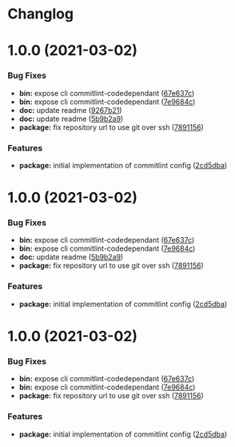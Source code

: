 # Changlog

# 1.0.0 (2021-03-02)


### Bug Fixes

* **bin:** expose cli commitlint-codedependant ([67e637c](https://github.com/esatterwhite/commitlint-config-codedependant/commit/67e637cd5134cbadb09238e8f797ca616d52b941))
* **bin:** expose cli commitlint-codedependant ([7e9684c](https://github.com/esatterwhite/commitlint-config-codedependant/commit/7e9684cc50ab1d84419b1c6469466ac4fd776eda))
* **doc:** update readme ([9267b21](https://github.com/esatterwhite/commitlint-config-codedependant/commit/9267b21d32b4f8314e9c8aaa598e3f60bcc2edff))
* **doc:** update readme ([5b9b2a9](https://github.com/esatterwhite/commitlint-config-codedependant/commit/5b9b2a99e8aae3690e69966a34b286054c7890fb))
* **package:** fix repository url to use git over ssh ([7891156](https://github.com/esatterwhite/commitlint-config-codedependant/commit/78911565821af0b81187b38fb8ad116fc8a29696))


### Features

* **package:** initial implementation of commitlint config ([2cd5dba](https://github.com/esatterwhite/commitlint-config-codedependant/commit/2cd5dbaa7dc60a056ffda6e5e9fca8c54092a930))

# 1.0.0 (2021-03-02)


### Bug Fixes

* **bin:** expose cli commitlint-codedependant ([67e637c](https://github.com/esatterwhite/commitlint-config-codedependant/commit/67e637cd5134cbadb09238e8f797ca616d52b941))
* **bin:** expose cli commitlint-codedependant ([7e9684c](https://github.com/esatterwhite/commitlint-config-codedependant/commit/7e9684cc50ab1d84419b1c6469466ac4fd776eda))
* **doc:** update readme ([5b9b2a9](https://github.com/esatterwhite/commitlint-config-codedependant/commit/5b9b2a99e8aae3690e69966a34b286054c7890fb))
* **package:** fix repository url to use git over ssh ([7891156](https://github.com/esatterwhite/commitlint-config-codedependant/commit/78911565821af0b81187b38fb8ad116fc8a29696))


### Features

* **package:** initial implementation of commitlint config ([2cd5dba](https://github.com/esatterwhite/commitlint-config-codedependant/commit/2cd5dbaa7dc60a056ffda6e5e9fca8c54092a930))

# 1.0.0 (2021-03-02)


### Bug Fixes

* **bin:** expose cli commitlint-codedependant ([67e637c](https://github.com/esatterwhite/commitlint-config-codedependant/commit/67e637cd5134cbadb09238e8f797ca616d52b941))
* **bin:** expose cli commitlint-codedependant ([7e9684c](https://github.com/esatterwhite/commitlint-config-codedependant/commit/7e9684cc50ab1d84419b1c6469466ac4fd776eda))
* **package:** fix repository url to use git over ssh ([7891156](https://github.com/esatterwhite/commitlint-config-codedependant/commit/78911565821af0b81187b38fb8ad116fc8a29696))


### Features

* **package:** initial implementation of commitlint config ([2cd5dba](https://github.com/esatterwhite/commitlint-config-codedependant/commit/2cd5dbaa7dc60a056ffda6e5e9fca8c54092a930))
